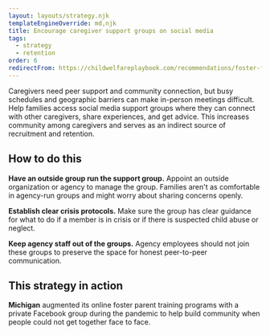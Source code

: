```yaml
---
layout: layouts/strategy.njk
templateEngineOverride: md,njk
title: Encourage caregiver support groups on social media
tags:
  - strategy
  - retention
order: 6
redirectFrom: https://childwelfareplaybook.com/recommendations/foster-family-support-groups-on-social/
---
```


Caregivers need peer support and community connection, but busy schedules and geographic barriers can make in-person meetings difficult. Help families access social media support groups where they can connect with other caregivers, share experiences, and get advice. This increases community among caregivers and serves as an indirect source of recruitment and retention.

## How to do this

**Have an outside group run the support group.** Appoint an outside organization or agency to manage the group. Families aren't as comfortable in agency-run groups and might worry about sharing concerns openly.

**Establish clear crisis protocols.** Make sure the group has clear guidance for what to do if a member is in crisis or if there is suspected child abuse or neglect.

**Keep agency staff out of the groups.** Agency employees should not join these groups to preserve the space for honest peer-to-peer communication.

## This strategy in action

**Michigan** augmented its online foster parent training programs with a private Facebook group during the pandemic to help build community when people could not get together face to face.
